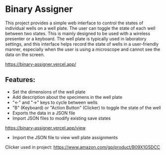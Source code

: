 # Binary Assigner

This project provides a simple web interface to control the states of individual wells on a well plate. The user can toggle the state of each well between two states. This is mainly designed to be used with a wireless presenter or a keyboard. The well plate is typically used in laboratory settings, and this interface helps record the state of wells in a user-friendly manner, especially when the user is using a microscope and cannot see the data on the screen.  

https://binary-assigner.vercel.app/
## Features: 
- Set the dimensions of the well plate
- Add description about the specimens in the well plate
- "<-" and "->" keys to cycle between wells
- "B" (Keyboard) or "Action Button" (Clicker) to toggle the state of the well
- Exports the data in a JSON file
- Import JSON files to modify existing save states

https://binary-assigner.vercel.app/view
- Import the JSON file to view well plate assignments

Clicker used in project: https://www.amazon.com/gp/product/B09X1G5DCC